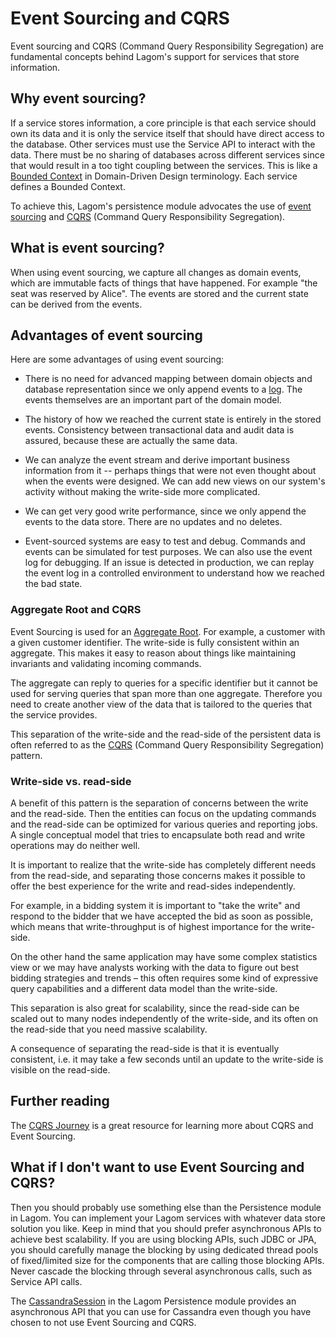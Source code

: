 # Event Sourcing and CQRS

Event sourcing and CQRS (Command Query Responsibility Segregation) are fundamental concepts behind Lagom's support for services that store information.

## Why event sourcing?

If a service stores information, a core principle is that each service should own its data and it is only the service itself that should have direct access to the database. Other services must use the Service API to interact with the data. There must be no sharing of databases across different services since that would result in a too tight coupling between the services. This is like a [Bounded Context](http://martinfowler.com/bliki/BoundedContext.html) in Domain-Driven Design terminology. Each service defines a Bounded Context.

To achieve this, Lagom's persistence module advocates the use of [event sourcing](https://msdn.microsoft.com/en-us/library/jj591559.aspx) and [CQRS](https://msdn.microsoft.com/en-us/library/jj591573.aspx) (Command Query Responsibility Segregation).

## What is event sourcing?

When using event sourcing, we capture all changes as domain events, which are immutable facts of things that have happened. For example "the seat was reserved by Alice". The events are stored and the current state can be derived from the events.

## Advantages of event sourcing

Here are some advantages of using event sourcing:

* There is no need for advanced mapping between domain objects and database representation since we only append events to a [log](https://engineering.linkedin.com/distributed-systems/log-what-every-software-engineer-should-know-about-real-time-datas-unifying). The events themselves are an important part of the domain model.

* The history of how we reached the current state is entirely in the stored events. Consistency between transactional data and audit data is assured, because these are actually the same data.

* We can analyze the event stream and derive important business information from it -- perhaps things that were not even thought about when the events were designed. We can add new views on our system's activity without making the write-side more complicated.

* We can get very good write performance, since we only append the events to the data store. There are no updates and no deletes.

* Event-sourced systems are easy to test and debug. Commands and events can be simulated for test purposes. We can also use the event log for debugging. If an issue is detected in production, we can replay the event log in a controlled environment to understand how we reached the bad state.

### Aggregate Root and CQRS

Event Sourcing is used for an [Aggregate Root](http://martinfowler.com/bliki/DDD_Aggregate.html). For example, a customer with a given customer identifier. The write-side is fully consistent within an aggregate. This makes it easy to reason about things like maintaining invariants and validating incoming commands.

The aggregate can reply to queries for a specific identifier but it cannot be used for serving queries that span more than one aggregate. Therefore you need to create another view of the data that is tailored to the queries that the service provides.

This separation of the write-side and the read-side of the persistent data is often referred to as the [CQRS](https://msdn.microsoft.com/en-us/library/jj591573.aspx) (Command Query Responsibility Segregation) pattern.

### Write-side vs. read-side

A benefit of this pattern is the separation of concerns between the write and the read-side. Then the entities can focus on the updating commands and the read-side can be optimized for various queries and reporting jobs. A single conceptual model that tries to encapsulate both read and write operations may do neither well.

It is important to realize that the write-side has completely different needs from the read-side, and separating those concerns makes it possible to offer the best experience for the write and read-sides independently.

For example, in a bidding system it is important to "take the write" and respond to the bidder that we have accepted the bid as soon as possible, which means that write-throughput is of highest importance for the write-side.

On the other hand the same application may have some complex statistics view or we may have analysts working with the data to figure out best bidding strategies and trends – this often requires some kind of expressive query capabilities and a different data model than the write-side.

This separation is also great for scalability, since the read-side can be scaled out to many nodes independently of the write-side, and its often on the read-side that you need massive scalability.

A consequence of separating the read-side is that it is eventually consistent, i.e. it may take a few seconds until an update to the write-side is visible on the read-side.

## Further reading

The [CQRS Journey](https://msdn.microsoft.com/en-us/library/jj554200.aspx) is a great resource for learning more about CQRS and Event Sourcing.

## What if I don't want to use Event Sourcing and CQRS?

Then you should probably use something else than the Persistence module in Lagom. You can implement your Lagom services with whatever data store solution you like. Keep in mind that you should prefer asynchronous APIs to achieve best scalability. If you are using blocking APIs, such JDBC or JPA, you should carefully manage the blocking by using dedicated thread pools of fixed/limited size for the components that are calling those blocking APIs. Never cascade the blocking through several asynchronous calls, such as Service API calls.

The [CassandraSession](api/java/index.html?com/lightbend/lagom/javadsl/persistence/cassandra/CassandraSession.html) in the Lagom Persistence module provides an asynchronous API that you can use for Cassandra even though you have chosen to not use Event Sourcing and CQRS.
